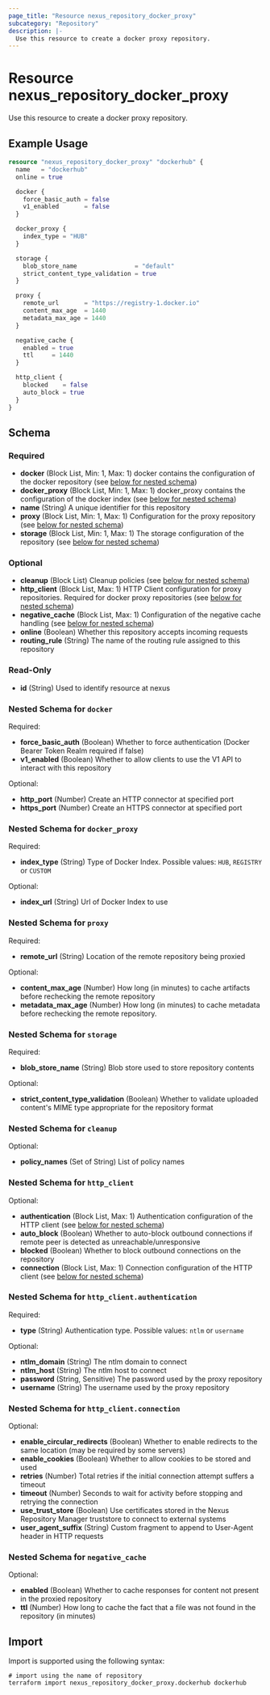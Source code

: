 ```yaml
---
page_title: "Resource nexus_repository_docker_proxy"
subcategory: "Repository"
description: |-
  Use this resource to create a docker proxy repository.
---
```

# Resource nexus_repository_docker_proxy
Use this resource to create a docker proxy repository.
## Example Usage
```terraform
resource "nexus_repository_docker_proxy" "dockerhub" {
  name   = "dockerhub"
  online = true

  docker {
    force_basic_auth = false
    v1_enabled       = false
  }

  docker_proxy {
    index_type = "HUB"
  }

  storage {
    blob_store_name                = "default"
    strict_content_type_validation = true
  }

  proxy {
    remote_url       = "https://registry-1.docker.io"
    content_max_age  = 1440
    metadata_max_age = 1440
  }

  negative_cache {
    enabled = true
    ttl     = 1440
  }

  http_client {
    blocked    = false
    auto_block = true
  }
}
```
<!-- schema generated by tfplugindocs -->
## Schema

### Required

- **docker** (Block List, Min: 1, Max: 1) docker contains the configuration of the docker repository (see [below for nested schema](#nestedblock--docker))
- **docker_proxy** (Block List, Min: 1, Max: 1) docker_proxy contains the configuration of the docker index (see [below for nested schema](#nestedblock--docker_proxy))
- **name** (String) A unique identifier for this repository
- **proxy** (Block List, Min: 1, Max: 1) Configuration for the proxy repository (see [below for nested schema](#nestedblock--proxy))
- **storage** (Block List, Min: 1, Max: 1) The storage configuration of the repository (see [below for nested schema](#nestedblock--storage))

### Optional

- **cleanup** (Block List) Cleanup policies (see [below for nested schema](#nestedblock--cleanup))
- **http_client** (Block List, Max: 1) HTTP Client configuration for proxy repositories. Required for docker proxy repositories (see [below for nested schema](#nestedblock--http_client))
- **negative_cache** (Block List, Max: 1) Configuration of the negative cache handling (see [below for nested schema](#nestedblock--negative_cache))
- **online** (Boolean) Whether this repository accepts incoming requests
- **routing_rule** (String) The name of the routing rule assigned to this repository

### Read-Only

- **id** (String) Used to identify resource at nexus

<a id="nestedblock--docker"></a>
### Nested Schema for `docker`

Required:

- **force_basic_auth** (Boolean) Whether to force authentication (Docker Bearer Token Realm required if false)
- **v1_enabled** (Boolean) Whether to allow clients to use the V1 API to interact with this repository

Optional:

- **http_port** (Number) Create an HTTP connector at specified port
- **https_port** (Number) Create an HTTPS connector at specified port


<a id="nestedblock--docker_proxy"></a>
### Nested Schema for `docker_proxy`

Required:

- **index_type** (String) Type of Docker Index. Possible values: `HUB`, `REGISTRY` or `CUSTOM`

Optional:

- **index_url** (String) Url of Docker Index to use


<a id="nestedblock--proxy"></a>
### Nested Schema for `proxy`

Required:

- **remote_url** (String) Location of the remote repository being proxied

Optional:

- **content_max_age** (Number) How long (in minutes) to cache artifacts before rechecking the remote repository
- **metadata_max_age** (Number) How long (in minutes) to cache metadata before rechecking the remote repository.


<a id="nestedblock--storage"></a>
### Nested Schema for `storage`

Required:

- **blob_store_name** (String) Blob store used to store repository contents

Optional:

- **strict_content_type_validation** (Boolean) Whether to validate uploaded content's MIME type appropriate for the repository format


<a id="nestedblock--cleanup"></a>
### Nested Schema for `cleanup`

Optional:

- **policy_names** (Set of String) List of policy names


<a id="nestedblock--http_client"></a>
### Nested Schema for `http_client`

Optional:

- **authentication** (Block List, Max: 1) Authentication configuration of the HTTP client (see [below for nested schema](#nestedblock--http_client--authentication))
- **auto_block** (Boolean) Whether to auto-block outbound connections if remote peer is detected as unreachable/unresponsive
- **blocked** (Boolean) Whether to block outbound connections on the repository
- **connection** (Block List, Max: 1) Connection configuration of the HTTP client (see [below for nested schema](#nestedblock--http_client--connection))

<a id="nestedblock--http_client--authentication"></a>
### Nested Schema for `http_client.authentication`

Required:

- **type** (String) Authentication type. Possible values: `ntlm` or `username`

Optional:

- **ntlm_domain** (String) The ntlm domain to connect
- **ntlm_host** (String) The ntlm host to connect
- **password** (String, Sensitive) The password used by the proxy repository
- **username** (String) The username used by the proxy repository


<a id="nestedblock--http_client--connection"></a>
### Nested Schema for `http_client.connection`

Optional:

- **enable_circular_redirects** (Boolean) Whether to enable redirects to the same location (may be required by some servers)
- **enable_cookies** (Boolean) Whether to allow cookies to be stored and used
- **retries** (Number) Total retries if the initial connection attempt suffers a timeout
- **timeout** (Number) Seconds to wait for activity before stopping and retrying the connection
- **use_trust_store** (Boolean) Use certificates stored in the Nexus Repository Manager truststore to connect to external systems
- **user_agent_suffix** (String) Custom fragment to append to User-Agent header in HTTP requests



<a id="nestedblock--negative_cache"></a>
### Nested Schema for `negative_cache`

Optional:

- **enabled** (Boolean) Whether to cache responses for content not present in the proxied repository
- **ttl** (Number) How long to cache the fact that a file was not found in the repository (in minutes)
## Import
Import is supported using the following syntax:
```shell
# import using the name of repository
terraform import nexus_repository_docker_proxy.dockerhub dockerhub
```
